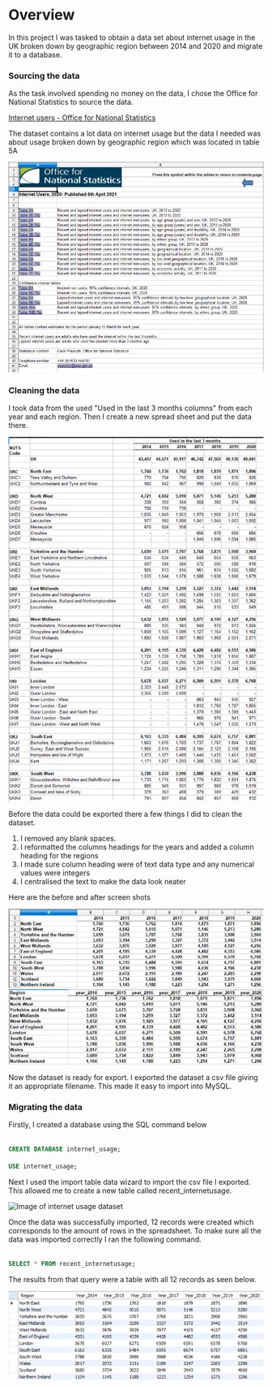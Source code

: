 # Overview

In this project I was tasked to obtain a data set about internet usage in the UK broken down by geographic region between 2014 and 2020
and migrate it to a database.

### Sourcing the data

As the task involved spending no money on the data, I chose the Office for National Statistics to source the data.

[Internet users - Office for National Statistics](https://www.ons.gov.uk/businessindustryandtrade/itandinternetindustry/datasets/internetusers)

The dataset contains a lot data on internet usage but the data I needed was about usage broken down by geographic region which was located in table 5A

![Image of internet usage dataset](screenshots/internet_usage_dataset.png)

### Cleaning the data

I took data from the used "Used in the last 3 months columns" from each year and each region. Then I create a new spread sheet and put the data there.

![Image of internet usage dataset](screenshots/recent_usagedata.png)

Before the data could be exported there a few things I did to clean the dataset.

1. I removed any blank spaces.
2. I reformatted the columns headings for the years and added a column heading for the regions
3. I made sure column heading were of text data type and any numerical values were integers
4. I centralised the text to make the data look neater

Here are the before and after screen shots

![Image of data before cleaning](screenshots/migrated_data_before.png) ![Image of data after cleaning](screenshots/migrated_data_after.png)

Now the dataset is ready for export. I exported the dataset a csv file giving it an appropriate filename. This made it easy to import into MySQL.

### Migrating the data

Firstly, I created a database using the SQL command below

```SQL

CREATE DATABASE internet_usage;

USE internet_usage;

```

Next I used the import table data wizard to import the csv file I exported. This allowed me to create a new table called recent_internetusage.

![Image of internet usage dataset](screenshots/recent_internetusage.png)

Once the data was successfully imported, 12 records were created which corresponds to the amount of rows in the spreadsheet. To make sure all the data was imported correctly I ran the following command.

```SQL

SELECT * FROM recent_internetusage;

```

The results from that query were a table with all 12 records as seen below.

![Image of internet usage dataset](screenshots/records.png)
